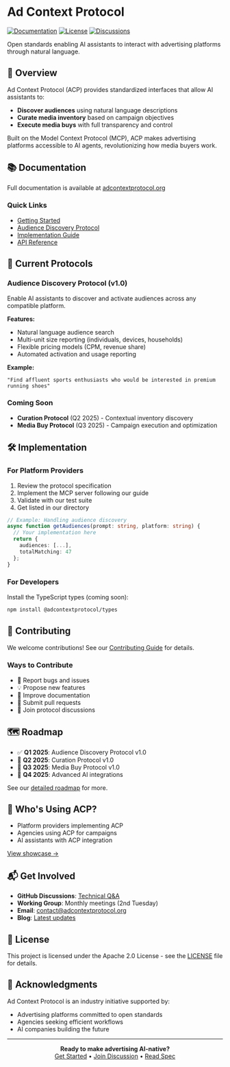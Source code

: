# Ad Context Protocol

[![Documentation](https://img.shields.io/badge/docs-adcontextprotocol.org-blue)](https://adcontextprotocol.org)
[![License](https://img.shields.io/badge/license-Apache%202.0-green)](LICENSE)
[![Discussions](https://img.shields.io/github/discussions/adcontextprotocol/adcontextprotocol)](https://github.com/adcontextprotocol/adcontextprotocol/discussions)

Open standards enabling AI assistants to interact with advertising platforms through natural language.

## 🚀 Overview

Ad Context Protocol (ACP) provides standardized interfaces that allow AI assistants to:
- **Discover audiences** using natural language descriptions
- **Curate media inventory** based on campaign objectives
- **Execute media buys** with full transparency and control

Built on the Model Context Protocol (MCP), ACP makes advertising platforms accessible to AI agents, revolutionizing how media buyers work.

## 📚 Documentation

Full documentation is available at [adcontextprotocol.org](https://adcontextprotocol.org)

### Quick Links
- [Getting Started](https://adcontextprotocol.org/docs/intro)
- [Audience Discovery Protocol](https://adcontextprotocol.org/docs/audience)
- [Implementation Guide](https://adcontextprotocol.org/docs/implementation)
- [API Reference](https://adcontextprotocol.org/docs/reference)

## 🎯 Current Protocols

### Audience Discovery Protocol (v1.0)
Enable AI assistants to discover and activate audiences across any compatible platform.

**Features:**
- Natural language audience search
- Multi-unit size reporting (individuals, devices, households)
- Flexible pricing models (CPM, revenue share)
- Automated activation and usage reporting

**Example:**
```
"Find affluent sports enthusiasts who would be interested in premium running shoes"
```

### Coming Soon
- **Curation Protocol** (Q2 2025) - Contextual inventory discovery
- **Media Buy Protocol** (Q3 2025) - Campaign execution and optimization

## 🛠 Implementation

### For Platform Providers

1. Review the protocol specification
2. Implement the MCP server following our guide
3. Validate with our test suite
4. Get listed in our directory

```typescript
// Example: Handling audience discovery
async function getAudiences(prompt: string, platform: string) {
  // Your implementation here
  return {
    audiences: [...],
    totalMatching: 47
  };
}
```

### For Developers

Install the TypeScript types (coming soon):
```bash
npm install @adcontextprotocol/types
```

## 🤝 Contributing

We welcome contributions! See our [Contributing Guide](CONTRIBUTING.md) for details.

### Ways to Contribute
- 🐛 Report bugs and issues
- 💡 Propose new features
- 📝 Improve documentation
- 🔧 Submit pull requests
- 💬 Join protocol discussions

## 🗺 Roadmap

- ✅ **Q1 2025**: Audience Discovery Protocol v1.0
- 🚧 **Q2 2025**: Curation Protocol v1.0
- 📅 **Q3 2025**: Media Buy Protocol v1.0
- 🔮 **Q4 2025**: Advanced AI integrations

See our [detailed roadmap](https://github.com/adcontextprotocol/adcontextprotocol/projects/1) for more.

## 🏢 Who's Using ACP?

- Platform providers implementing ACP
- Agencies using ACP for campaigns
- AI assistants with ACP integration

[View showcase →](https://adcontextprotocol.org/showcase)

## 📬 Get Involved

- **GitHub Discussions**: [Technical Q&A](https://github.com/adcontextprotocol/adcontextprotocol/discussions)
- **Working Group**: Monthly meetings (2nd Tuesday)
- **Email**: contact@adcontextprotocol.org
- **Blog**: [Latest updates](https://adcontextprotocol.org/blog)

## 📄 License

This project is licensed under the Apache 2.0 License - see the [LICENSE](LICENSE) file for details.

## 🙏 Acknowledgments

Ad Context Protocol is an industry initiative supported by:
- Advertising platforms committed to open standards
- Agencies seeking efficient workflows
- AI companies building the future

---

<p align="center">
  <strong>Ready to make advertising AI-native?</strong><br>
  <a href="https://adcontextprotocol.org/docs/intro">Get Started</a> •
  <a href="https://github.com/adcontextprotocol/adcontextprotocol/discussions">Join Discussion</a> •
  <a href="https://adcontextprotocol.org/docs/audience/specification">Read Spec</a>
</p>